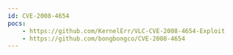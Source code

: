 ```yaml
---
id: CVE-2008-4654
pocs:
    - https://github.com/KernelErr/VLC-CVE-2008-4654-Exploit
    - https://github.com/bongbongco/CVE-2008-4654
---
```

